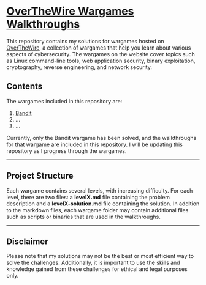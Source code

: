 [OverTheWire Wargames Walkthroughs](https://overthewire.org/wargames)
=====

This repository contains my solutions for wargames hosted on [OverTheWire](https://overthewire.org/wargames), a collection of wargames that help you learn about various aspects of cybersecurity. The wargames on the website cover topics such as Linux command-line tools, web application security, binary exploitation, cryptography, reverse engineering, and network security.

Contents
-----

The wargames included in this repository are:

1. [Bandit](master/Bandit)
2. ...
3. ...

Currently, only the Bandit wargame has been solved, and the walkthroughs for that wargame are included in this repository. I will be updating this repository as I progress through the wargames.

---

Project Structure
-----

Each wargame contains several levels, with increasing difficulty. For each level, there are two files: a **levelX.md** file containing the problem description and a **levelX-solution.md** file containing the solution. In addition to the markdown files, each wargame folder may contain additional files such as scripts or binaries that are used in the walkthroughs.

---

Disclaimer
-----

Please note that my solutions may not be the best or most efficient way to solve the challenges. Additionally, it is important to use the skills and knowledge gained from these challenges for ethical and legal purposes only.